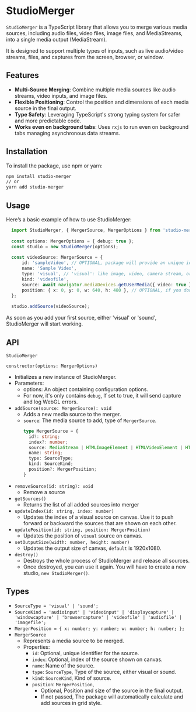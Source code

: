 # StudioMerger

`StudioMerger` is a TypeScript library that allows you to merge various media sources, including audio files, video files, image files, and MediaStreams, into a single media output (MediaStream). 

It is designed to support multiple types of inputs, such as live audio/video streams, files, and captures from the screen, browser, or window.

## Features

- **Multi-Source Merging**: Combine multiple media sources like audio streams, video inputs, and image files.
- **Flexible Positioning**: Control the position and dimensions of each media source in the final output.
- **Type Safety**: Leveraging TypeScript's strong typing system for safer and more predictable code.
- **Works even on background tabs**: Uses `rxjs` to run even on background tabs managing asynchronous data streams.

## Installation

To install the package, use npm or yarn:

```bash
npm install studio-merger
// or
yarn add studio-merger
```

## Usage
Here’s a basic example of how to use StudioMerger:

```typescript
  import StudioMerger, { MergerSource, MergerOptions } from 'studio-merger';
  
  const options: MergerOptions = { debug: true };
  const studio = new StudioMerger(options);
  
  const videoSource: MergerSource = {
      id: 'sampleVideo', // OPTIONAL, package will provide an unique id for each source if it's not passed 
      name: 'Sample Video',
      type: 'visual', // 'visual': like image, video, camera stream, or screen stream | 'sound': like audio file, or mic stream.
      kind: 'videofile',
      source: await navigator.mediaDevices.getUserMedia({ video: true }),  // HTMLVideoElement or MediaStream
      position: { x: 0, y: 0, w: 640, h: 480 }, // OPTIONAL, if you don't pass positions, package will auto grid added 'visual' sources inside canvas
  };
  
  studio.addSource(videoSource);
```

As soon as you add your first source, either 'visual' or 'sound', StudioMerger will start working.

## API
`StudioMerger`

`constructor(options: MergerOptions)`
* Initializes a new instance of StudioMerger.
* Parameters:
  * options: An object containing configuration options. 
  * For now, it's only contains `debug`, If set to true, it will send capture and log WebGL errors. 
* `addSource(source: MergerSource): void`
  * Adds a new media source to the merger.
  * `source`: The media source to add, type of `MergerSource`.
    ```typescript
    type MergerSource = {
      id?: string;
      index?: number;
      source: MediaStream | HTMLImageElement | HTMLVideoElement | HTMLAudioElement;
      name: string;
      type: SourceType;
      kind: SourceKind;
      position?: MergerPosition;
    }
    ```
* `removeSource(id: string): void`
  * Remove a source
* `getSources()`
  * Returns the list of all added sources into merger
* `updateIndex(id: string, index: number)`
  * Updates the index of a visual source on canvas. Use it to push forward or backward the sources that are shown on each other.
* `updatePosition(id: string, position: MergerPosition)`
  * Updates the position of `visual` source on canvas.
* `setOutputSize(width: number, height: number)`
  * Updates the output size of canvas, `default` is 1920x1080.
* `destroy()`
  * Destroys the whole process of StudioMerger and release all sources.
  * Once destroyed, you can use it again. You will have to create a new studio, `new StudioMerger()`.

## Types

* `SourceType = 'visual' | 'sound';`
* `SourceKind = 'audioinput' | 'videoinput' | 'displaycapture' | 'windowcapture' | 'browsercapture' | 'videofile' | 'audiofile' | 'imagefile';`
* `MergerPosition = { x: number; y: number; w: number; h: number; };`
* `MergerSource`
  * Represents a media source to be merged.
  * Properties:
    * `id`: Optional, unique identifier for the source.
    * `index`: Optional, index of the source shown on canvas.
    * `name`: Name of the source.
    * `type`: `SourceType`, Type of the source, either visual or sound.
    * `kind`: `SourceKind`, Kind of source.
    * `position`: `MergerPosition`, 
      * Optional, Position and size of the source in the final output.
      * If not passed, The package will automatically calculate and add sources in grid style. 
  